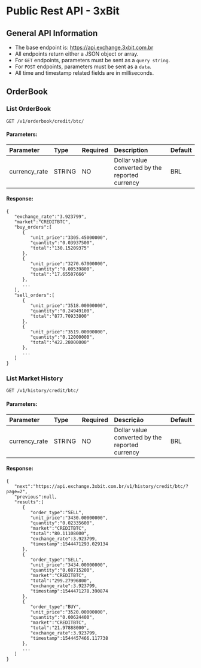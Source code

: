 # Public Rest API - 3xBit


## General API Information
* The base endpoint is: https://api.exchange.3xbit.com.br
* All endpoints return either a JSON object or array.
* For `GET` endpoints, parameters must be sent as a `query string`.
* For `POST` endpoints, parameters must be sent as a `data`.
* All time and timestamp related fields are in milliseconds.



## OrderBook

### List OrderBook

```
GET /v1/orderbook/credit/btc/
```
#### Parameters:
|  Parameter    | Type   | Required | Description  | Default |
|:--------------|:-------|:------------|:---------|:-----------|
| currency_rate | STRING | NO         | Dollar value converted by the reported currency | BRL |


#### Response:
```
{  
   "exchange_rate":"3.923799",
   "market":"CREDITBTC",
   "buy_orders":[  
      {  
         "unit_price":"3305.45000000",
         "quantity":"0.03937500",
         "total":"130.15209375"
      },
      {  
         "unit_price":"3270.67000000",
         "quantity":"0.00539800",
         "total":"17.65507666"
      },
      ...
   ],
   "sell_orders":[  
      {  
         "unit_price":"3518.00000000",
         "quantity":"0.24949100",
         "total":"877.70933800"
      },
      {  
         "unit_price":"3519.00000000",
         "quantity":"0.12000000",
         "total":"422.28000000"
      },
      ...
   ]
}
```


### List Market History

```
GET /v1/history/credit/btc/
```
#### Parameters:
|  Parameter    | Type   | Required | Descrição  | Default |
|:--------------|:-------|:------------|:---------|:-----------|
| currency_rate | STRING | NO         | Dollar value converted by the reported currency | BRL |


#### Response:
```
{  
   "next":"https://api.exchange.3xbit.com.br/v1/history/credit/btc/?page=2",
   "previous":null,
   "results":[  
      {  
         "order_type":"SELL",
         "unit_price":"3430.00000000",
         "quantity":"0.02335600",
         "market":"CREDITBTC",
         "total":"80.11108000",
         "exchange_rate":3.923799,
         "timestamp":1544471293.029134
      },
      {  
         "order_type":"SELL",
         "unit_price":"3434.00000000",
         "quantity":"0.08715200",
         "market":"CREDITBTC",
         "total":"299.27996800",
         "exchange_rate":3.923799,
         "timestamp":1544471278.390874
      },
      {  
         "order_type":"BUY",
         "unit_price":"3520.00000000",
         "quantity":"0.00624400",
         "market":"CREDITBTC",
         "total":"21.97888000",
         "exchange_rate":3.923799,
         "timestamp":1544457466.117738
      },
      ...
   ]
}
```
